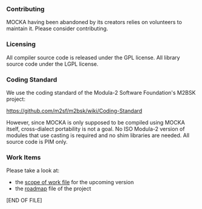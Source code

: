### Contributing

MOCKA having been abandoned by its creators relies on volunteers to maintain it. Please consider contributing.

### Licensing

All compiler source code is released under the GPL license. All library source code under the LGPL license.

### Coding Standard

We use the coding standard of the Modula-2 Software Foundation's M2BSK project:

https://github.com/m2sf/m2bsk/wiki/Coding-Standard

However, since MOCKA is only supposed to be compiled using MOCKA itself, cross-dialect portability is not a goal.
No ISO Modula-2 version of modules that use casting is required and no shim libraries are needed.
All source code is PIM only.

### Work Items

Please take a look at:

* the [scope of work file](./ver1808/AAA_SCOPE_OF_WORK.md) for the upcoming version
* the [roadmap](./ROADMAP.md) file of the project

\[END OF FILE\]
